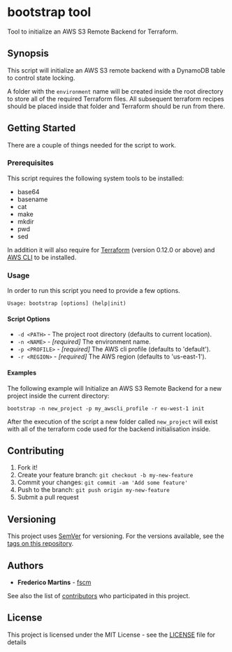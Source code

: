 # bootstrap tool

Tool to initialize an AWS S3 Remote Backend for Terraform.

## Synopsis

This script will initialize an AWS S3 remote backend with a DynamoDB table to
control state locking.

A folder with the `environment` name will be created inside the root directory
to store all of the required Terraform files. All subsequent terraform recipes
should be placed inside that folder and Terraform should be run from there.

## Getting Started

There are a couple of things needed for the script to work.

### Prerequisites

This script requires the following system tools to be installed:
* base64
* basename
* cat
* make
* mkdir
* pwd
* sed

In addition it will also require for
[Terraform](https://www.terraform.io/intro/getting-started/install.html)
(version 0.12.0 or above) and
[AWS CLI](https://docs.aws.amazon.com/cli/latest/userguide/cli-chap-install.html)
to be installed.

### Usage

In order to run this script you need to provide a few options.

```
Usage: bootstrap [options] (help|init)
```

#### Script Options

* `-d <PATH>` - The project root directory (defaults to current location).
* `-n <NAME>` - *[required]* The environment name.
* `-p <PROFILE>` - *[required]* The AWS cli profile (defaults to 'default').
* `-r <REGION>` - *[required]* The AWS region (defaults to 'us-east-1').

#### Examples

The following example will Initialize an AWS S3 Remote Backend for a new
project inside the current directory:

```
bootstrap -n new_project -p my_awscli_profile -r eu-west-1 init
```

After the execution of the script a new folder called `new_project` will exist
with all of the terraform code used for the backend initialisation inside.

## Contributing

1. Fork it!
2. Create your feature branch: `git checkout -b my-new-feature`
3. Commit your changes: `git commit -am 'Add some feature'`
4. Push to the branch: `git push origin my-new-feature`
5. Submit a pull request

## Versioning

This project uses [SemVer](http://semver.org/) for versioning. For the versions
available, see the [tags on this repository](https://github.com/fscm/tools/tags).

## Authors

* **Frederico Martins** - [fscm](https://github.com/fscm)

See also the list of [contributors](https://github.com/fscm/tools/contributors)
who participated in this project.

## License

This project is licensed under the MIT License - see the [LICENSE](../LICENSE)
file for details
